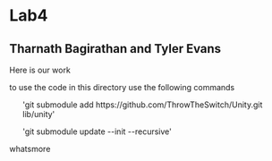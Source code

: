 <h1>Lab4 </h1>
<h2>Tharnath Bagirathan and Tyler Evans</h2>

<p>Here is our work</p>
<p> to use the code in this directory use the following commands </p>
<ol>'git submodule add https://github.com/ThrowTheSwitch/Unity.git lib/unity'</ol>
<ol>'git submodule update --init --recursive'</ol>
<p> whatsmore</p>
